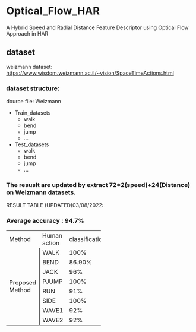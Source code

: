 # Optical_Flow_HAR
A Hybrid Speed and Radial Distance Feature Descriptor using Optical Flow Approach in HAR
## dataset 
weizmann dataset: https://www.wisdom.weizmann.ac.il/~vision/SpaceTimeActions.html
### dataset structure: 
dource file: Weizmann 
- Train_datasets
  - walk
  - bend
  - jump
  - ...
- Test_datasets
  - walk
  - bend
  - jump
  - ...
###  The resuslt are updated by extract 72*2(speed)+24(Distance) on Weizmann datasets.
RESULT TABLE (UPDATED)03/08/2022:
### Average accuracy : __94.7%__
<table width="255" border="0" cellpadding="0" cellspacing="0" style="width:191.25pt;border-collapse:collapse;table-layout:fixed;">
   <colgroup><col width="72" span="2" style="width:54.00pt;">
   <col width="111" style="mso-width-source:userset;mso-width-alt:3552;">
   </colgroup><tbody><tr height="46" style="height:34.50pt;">
    <td class="xl65" height="46" width="72" style="height:34.50pt;width:54.00pt;" x:str="">Method</td>
    <td class="xl65" width="72" style="width:54.00pt;" x:str="">Human action</td>
    <td class="xl65" width="111" style="width:83.25pt;" x:str="">classification</td>
   </tr>
   <tr height="23" style="height:17.25pt;">
    <td class="xl66" height="184" rowspan="8" style="height:138.00pt;border-right:.5pt solid windowtext;border-bottom:.5pt solid windowtext;" x:str="">Proposed Method</td>
    <td class="xl65" x:str="">WALK</td>
    <td class="xl67" x:num="1.">100%</td>
   </tr>
   <tr height="23" style="height:17.25pt;">
    <td class="xl65" x:str="">BEND</td>
    <td class="xl68" x:num="0.86900000000000011">86.90%</td>
   </tr>
   <tr height="23" style="height:17.25pt;">
    <td class="xl65" x:str="">JACK</td>
    <td class="xl67" x:num="0.95999999999999996">96%</td>
   </tr>
   <tr height="23" style="height:17.25pt;">
    <td class="xl65" x:str="">PJUMP</td>
    <td class="xl67" x:num="1.">100%</td>
   </tr>
   <tr height="23" style="height:17.25pt;">
    <td class="xl65" x:str="">RUN</td>
    <td class="xl67" x:num="0.91000000000000003">91%</td>
   </tr>
   <tr height="23" style="height:17.25pt;">
    <td class="xl65" x:str="">SIDE</td>
    <td class="xl67" x:num="1.">100%</td>
   </tr>
   <tr height="23" style="height:17.25pt;">
    <td class="xl65" x:str="">WAVE1</td>
    <td class="xl67" x:num="0.92000000000000004">92%</td>
   </tr>
   <tr height="23" style="height:17.25pt;">
    <td class="xl65" x:str="">WAVE2</td>
    <td class="xl67" x:num="0.92000000000000004">92%</td>
   </tr>
  </tbody></table>
